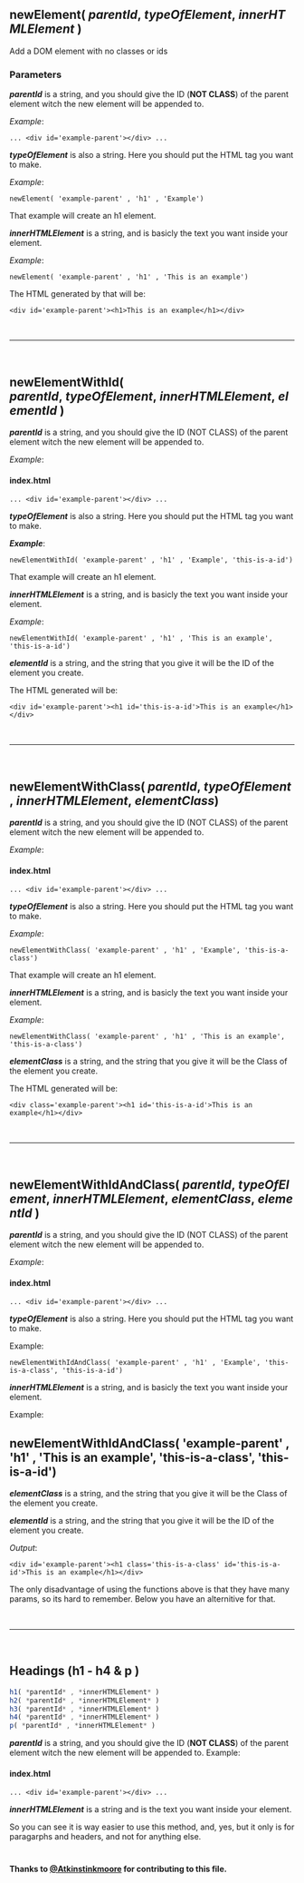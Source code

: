 
## **newElement**( *parentId*, *typeOfElement*, *innerHTMLElement* )

Add a DOM element with no classes or ids

### Parameters

**_parentId_** is a string, and you should give the ID (**NOT CLASS**) of the parent element witch the new element will be appended to.

_Example_:

`... <div id='example-parent'></div> ...`

**_typeOfElement_** is also a string. Here you should put the HTML tag you want to make.

_Example_:

`newElement( 'example-parent' , 'h1' , 'Example')`

That example will create an h1 element.

**_innerHTMLElement_** is a string, and is basicly the text you want inside your element.

_Example_:

`newElement( 'example-parent' , 'h1' , 'This is an example')`

The HTML generated by that will be:

`<div id='example-parent'><h1>This is an example</h1></div>`

<br/>

---

<br/>

## **newElementWithId**( *parentId*, *typeOfElement*, *innerHTMLElement*, *elementId* )

**_parentId_** is a string, and you should give the ID (NOT CLASS) of the parent element witch the new element will be appended to.

_Example_:

#### index.html

`... <div id='example-parent'></div> ...`

**_typeOfElement_** is also a string. Here you should put the HTML tag you want to make.

**_Example_**:

`newElementWithId( 'example-parent' , 'h1' , 'Example', 'this-is-a-id')`

That example will create an h1 element.

**_innerHTMLElement_** is a string, and is basicly the text you want inside your element.

_Example_:

`newElementWithId( 'example-parent' , 'h1' , 'This is an example', 'this-is-a-id')`

**_elementId_** is a string, and the string that you give it will be the ID of the element you create.

The HTML generated will be:

`<div id='example-parent'><h1 id='this-is-a-id'>This is an example</h1></div>`

<br/>

---

<br/>

## **newElementWithClass**( *parentId*, *typeOfElement*, *innerHTMLElement*, *elementClass*)

**_parentId_** is a string, and you should give the ID (NOT CLASS) of the parent element witch the new element will be appended to. 

_Example_:

#### index.html

`... <div id='example-parent'></div> ...`

**_typeOfElement_** is also a string. Here you should put the HTML tag you want to make. 

_Example_: 

`newElementWithClass( 'example-parent' , 'h1' , 'Example', 'this-is-a-class')`

That example will create an h1 element.

**_innerHTMLElement_** is a string, and is basicly the text you want inside your element. 

_Example_:

`newElementWithClass( 'example-parent' , 'h1' , 'This is an example', 'this-is-a-class')`

**_elementClass_** is a string, and the string that you give it will be the Class of the element you create.

The HTML generated will be:

`<div class='example-parent'><h1 id='this-is-a-id'>This is an example</h1></div>`

<br/>

---

<br/>

## **newElementWithIdAndClass**( *parentId*, *typeOfElement*, *innerHTMLElement*, *elementClass*, *elementId* )

**_parentId_** is a string, and you should give the ID (NOT CLASS) of the parent element witch the new element will be appended to. 

_Example_:

#### index.html

`... <div id='example-parent'></div> ...`

**_typeOfElement_** is also a string. Here you should put the HTML tag you want to make. 

Example:

`newElementWithIdAndClass( 'example-parent' , 'h1' , 'Example', 'this-is-a-class', 'this-is-a-id')`

**_innerHTMLElement_** is a string, and is basicly the text you want inside your element. 

Example:

## **newElementWithIdAndClass**( 'example-parent' , 'h1' , 'This is an example', 'this-is-a-class', 'this-is-a-id')

**_elementClass_** is a string, and the string that you give it will be the Class of the element you create.

**_elementId_** is a string, and the string that you give it will be the ID of the element you create.

_Output_:

`<div id='example-parent'><h1 class='this-is-a-class' id='this-is-a-id'>This is an example</h1></div>`

The only disadvantage of using the functions above is that they have many params, so its hard to remember. Below you have an alternitive for that.

<br/>

---

<br/>

## **Headings** (h1 - h4 & p )

```js
h1( *parentId* , *innerHTMLElement* )
h2( *parentId* , *innerHTMLElement* )
h3( *parentId* , *innerHTMLElement* )
h4( *parentId* , *innerHTMLElement* )
p( *parentId* , *innerHTMLElement* )
```

**_parentId_** is a string, and you should give the ID (**NOT CLASS**) of the parent element witch the new element will be appended to. Example:

#### index.html

`... <div id='example-parent'></div> ...`

**_innerHTMLElement_** is a string and is the text you want inside your element.

So you can see it is way easier to use this method, and, yes, but it only is for paragarphs and headers, and not for anything else.

#

#### Thanks to [@Atkinstinkmoore](https://github.com/Atkinstinkmoore) for contributing to this file.
